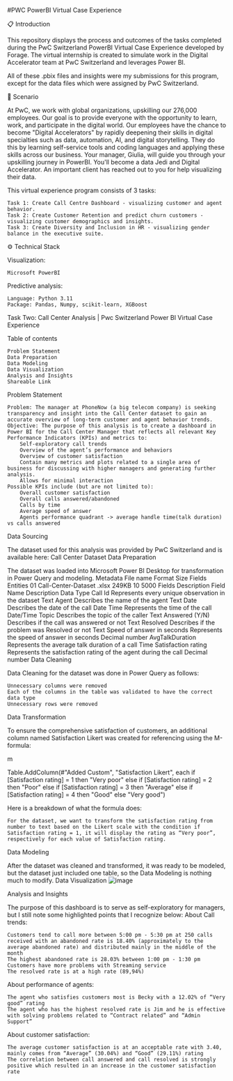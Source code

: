 #PWC PowerBI Virtual Case Experience

📋 Introduction

This repository displays the process and outcomes of the tasks completed during the PwC Switzerland PowerBI Virtual Case Experience developed by Forage. The virtual internship is created to simulate work in the Digital Accelerator team at PwC Switzerland and leverages Power BI.

All of these .pbix files and insights were my submissions for this program, except for the data files which were assigned by PwC Switzerland.

📌 Scenario

At PwC, we work with global organizations, upskilling our 276,000 employees. Our goal is to provide everyone with the opportunity to learn, work, and participate in the digital world. Our employees have the chance to become "Digital Accelerators" by rapidly deepening their skills in digital specialties such as data, automation, AI, and digital storytelling. They do this by learning self-service tools and coding languages and applying these skills across our business. Your manager, Giulia, will guide you through your upskilling journey in PowerBI. You'll become a data Jedi and Digital Accelerator. An important client has reached out to you for help visualizing their data.

This virtual experience program consists of 3 tasks:

    Task 1: Create Call Centre Dashboard - visualizing customer and agent behavior.
    Task 2: Create Customer Retention and predict churn customers - visualizing customer demographics and insights.
    Task 3: Create Diversity and Inclusion in HR - visualizing gender balance in the executive suite.

⚙️ Technical Stack

Visualization:

    Microsoft PowerBI
   

Predictive analysis:

    Language: Python 3.11
    Package: Pandas, Numpy, scikit-learn, XGBoost

Task Two: Call Center Analysis | Pwc Switzerland Power BI Virtual Case Experience

Table of contents

    Problem Statement
    Data Preparation
    Data Modeling
    Data Visualization
    Analysis and Insights
    Shareable Link

Problem Statement

    Problem: The manager at PhoneNow (a big telecom company) is seeking transparency and insight into the Call Center dataset to gain an accurate overview of long-term customer and agent behavior trends.
    Objective: The purpose of this analysis is to create a dashboard in Power BI for the Call Center Manager that reflects all relevant Key Performance Indicators (KPIs) and metrics to:
        Self-exploratory call trends
        Overview of the agent’s performance and behaviors
        Overview of customer satisfaction
        Contain many metrics and plots related to a single area of business for discussing with higher managers and generating further analysis.
        Allows for minimal interaction
    Possible KPIs include (but are not limited to):
        Overall customer satisfaction
        Overall calls answered/abandoned
        Calls by time
        Average speed of answer
        Agents performance quadrant -> average handle time(talk duration) vs calls answered

Data Sourcing

The dataset used for this analysis was provided by PwC Switzerland and is available here: Call Center Dataset
Data Preparation

The dataset was loaded into Microsoft Power BI Desktop for transformation in Power Query and modeling.
Metadata
File name	Format	Size	Fields	Entities
01 Call-Center-Dataset	.xlsx	249KB	10	5000
Fields Description
Field Name	Description	Data Type
Call Id	Represents every unique observation in the dataset	Text
Agent	Describes the name of the agent	Text
Date	Describes the date of the call	Date
Time	Represents the time of the call	Date/Time
Topic	Describes the topic of the caller	Text
Answered (Y/N)	Describes if the call was answered or not	Text
Resolved	Describes if the problem was Resolved or not	Text
Speed of answer in seconds	Represents the speed of answer in seconds	Decimal number
AvgTalkDuration	Represents the average talk duration of a call	Time
Satisfaction rating	Represents the satisfaction rating of the agent during the call	Decimal number
Data Cleaning

Data Cleaning for the dataset was done in Power Query as follows:

    Unnecessary columns were removed
    Each of the columns in the table was validated to have the correct data type
    Unnecessary rows were removed

Data Transformation

To ensure the comprehensive satisfaction of customers, an additional column named Satisfaction Likert was created for referencing using the M-formula:

m

Table.AddColumn(#"Added Custom", "Satisfaction Likert", each if [Satisfaction rating] = 1 then "Very poor" else if [Satisfaction rating] = 2 then "Poor" else if [Satisfaction rating] = 3 then "Average" else if [Satisfaction rating] = 4 then "Good" else "Very good")

Here is a breakdown of what the formula does:

    For the dataset, we want to transform the satisfaction rating from number to text based on the Likert scale with the condition if Satisfaction rating = 1, it will display the rating as “Very poor”, respectively for each value of Satisfaction rating.

Data Modeling

After the dataset was cleaned and transformed, it was ready to be modeled, but the dataset just included one table, so the Data Modeling is nothing much to modify.
Data Visualization
![image](https://github.com/user-attachments/assets/45264748-dfa9-4ff8-958e-102b44f89cf4)

Analysis and Insights

The purpose of this dashboard is to serve as self-exploratory for managers, but I still note some highlighted points that I recognize below:
About Call trends:

    Customers tend to call more between 5:00 pm - 5:30 pm at 250 calls received with an abandoned rate is 18.40% (approximately to the average abandoned rate) and distributed mainly in the middle of the month
    The highest abandoned rate is 28.03% between 1:00 pm - 1:30 pm
    Customers have more problems with Streaming service
    The resolved rate is at a high rate (89,94%)

About performance of agents:

    The agent who satisfies customers most is Becky with a 12.02% of “Very good” rating
    The agent who has the highest resolved rate is Jim and he is effective with solving problems related to “Contract related” and “Admin Support”

About customer satisfaction:

    The average customer satisfaction is at an acceptable rate with 3.40, mainly comes from “Average” (30.04%) and “Good” (29.11%) rating
    The correlation between call answered and call resolved is strongly positive which resulted in an increase in the customer satisfaction rate
